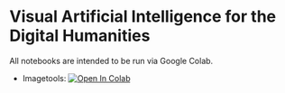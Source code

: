 # Visual Artificial Intelligence for the Digital Humanities

All notebooks are intended to be run via Google Colab.

- Imagetools: [![Open In Colab](https://colab.research.google.com/assets/colab-badge.svg)](https://colab.research.google.com/github/zentralwerkstatt/esu2022/blob/master/imagetools.ipynb)
